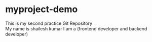 # myproject-demo
This is my second practice Git Repository
<br>
My name is shailesh kumar I am a (frontend developer and backend developer)
